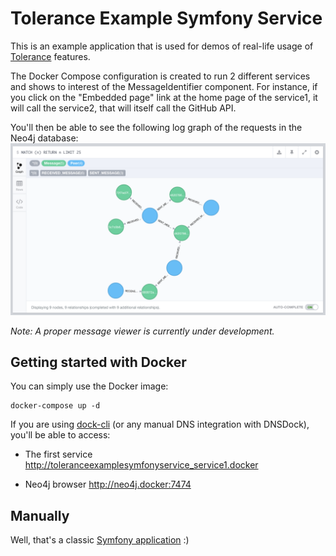 # Tolerance Example Symfony Service

This is an example application that is used for demos of real-life usage of [Tolerance](http://tolerance.io) features.

The Docker Compose configuration is created to run 2 different services and shows to interest of the MessageIdentifier
component. For instance, if you click on the "Embedded page" link at the home page of the service1, it will call the
service2, that will itself call the GitHub API.

You'll then be able to see the following log graph of the requests in the Neo4j database:
![Message Graph](docs/message-graph-embedded.png)

_Note: A proper message viewer is currently under development._

## Getting started with Docker

You can simply use the Docker image:
```
docker-compose up -d
```

If you are using [dock-cli](https://github.com/inviqa/dock-cli) (or any manual DNS integration with DNSDock), you'll be
able to access:

- The first service
  http://toleranceexamplesymfonyservice_service1.docker

- Neo4j browser
  http://neo4j.docker:7474

## Manually

Well, that's a classic [Symfony application](http://symfony.com/doc/current/quick_tour/the_big_picture.html) :)
